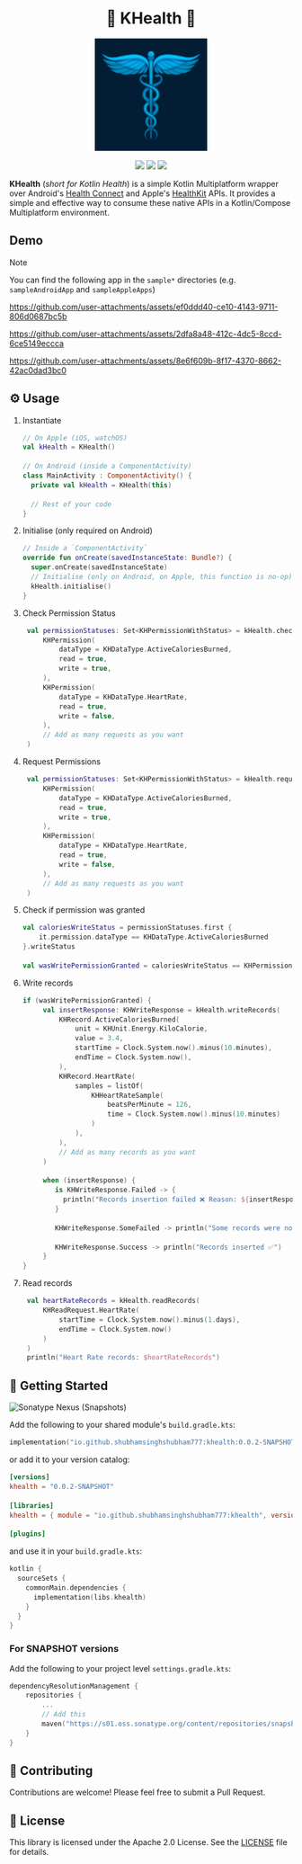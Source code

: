 <h1 align="center">🏥 KHealth 🏥</h1>

<p align="center">
    <img src="assets/logo.svg" width="200"  alt=""/>
</p>

<p align="center">
    <img src="http://img.shields.io/badge/-android-6EDB8D.svg?style=flat" />
    <img src="http://img.shields.io/badge/-ios-CDCDCD.svg?style=flat" />
    <img src="http://img.shields.io/badge/-watchos-C0C0C0.svg?style=flat" />
</p>

**KHealth** (_short for Kotlin Health_) is a simple Kotlin Multiplatform wrapper over Android's [Health Connect](https://developer.android.com/health-and-fitness/guides/health-connect) and Apple's [HealthKit](https://developer.apple.com/documentation/healthkit) APIs. It provides a simple and effective way to consume these native APIs in a Kotlin/Compose Multiplatform environment.

## Demo

> [!NOTE]  
> You can find the following app in the `sample*` directories (e.g. `sampleAndroidApp` and `sampleAppleApps`)

https://github.com/user-attachments/assets/ef0ddd40-ce10-4143-9711-806d0687bc5b

https://github.com/user-attachments/assets/2dfa8a48-412c-4dc5-8ccd-6ce5149eccca

https://github.com/user-attachments/assets/8e6f609b-8f17-4370-8662-42ac0dad3bc0

## ⚙️ Usage

1. Instantiate

    ```kotlin
    // On Apple (iOS, watchOS)
    val kHealth = KHealth()
    
    // On Android (inside a ComponentActivity)
    class MainActivity : ComponentActivity() {
      private val kHealth = KHealth(this)
    
      // Rest of your code
    }
    ```

2. Initialise (only required on Android)

    ```kotlin
    // Inside a `ComponentActivity`
    override fun onCreate(savedInstanceState: Bundle?) {
      super.onCreate(savedInstanceState)
      // Initialise (only on Android, on Apple, this function is no-op)
      kHealth.initialise()
    }
    ```
   
3. Check Permission Status

   ```kotlin
    val permissionStatuses: Set<KHPermissionWithStatus> = kHealth.checkPermissions(
        KHPermission(
            dataType = KHDataType.ActiveCaloriesBurned,
            read = true,
            write = true,
        ),
        KHPermission(
            dataType = KHDataType.HeartRate,
            read = true,
            write = false,
        ),
        // Add as many requests as you want
    )
   ```
   
4. Request Permissions

   ```kotlin
    val permissionStatuses: Set<KHPermissionWithStatus> = kHealth.requestPermissions(
        KHPermission(
            dataType = KHDataType.ActiveCaloriesBurned,
            read = true,
            write = true,
        ),
        KHPermission(
            dataType = KHDataType.HeartRate,
            read = true,
            write = false,
        ),
        // Add as many requests as you want
    )
   ```
   
5. Check if permission was granted

    ```kotlin
    val caloriesWriteStatus = permissionStatuses.first {
        it.permission.dataType == KHDataType.ActiveCaloriesBurned
    }.writeStatus

    val wasWritePermissionGranted = caloriesWriteStatus == KHPermissionStatus.Granted
    ```
   
6. Write records

   ```kotlin
   if (wasWritePermissionGranted) {
        val insertResponse: KHWriteResponse = kHealth.writeRecords(
            KHRecord.ActiveCaloriesBurned(
                unit = KHUnit.Energy.KiloCalorie,
                value = 3.4,
                startTime = Clock.System.now().minus(10.minutes),
                endTime = Clock.System.now(),
            ),
            KHRecord.HeartRate(
                samples = listOf(
                    KHHeartRateSample(
                        beatsPerMinute = 126,
                        time = Clock.System.now().minus(10.minutes)
                    )
                ),
            ),
            // Add as many records as you want
        )

        when (insertResponse) {
           is KHWriteResponse.Failed -> {
             println("Records insertion failed ❌ Reason: ${insertResponse.throwable}")
           }

           KHWriteResponse.SomeFailed -> println("Some records were not inserted ⚠️")

           KHWriteResponse.Success -> println("Records inserted ✅")
        }
   }
   ```
   
7. Read records
   ```kotlin
    val heartRateRecords = kHealth.readRecords(
        KHReadRequest.HeartRate(
            startTime = Clock.System.now().minus(1.days),
            endTime = Clock.System.now()
        )
    )
    println("Heart Rate records: $heartRateRecords")
   ```

## 🚀 Getting Started

![Sonatype Nexus (Snapshots)](https://img.shields.io/nexus/s/io.github.shubhamsinghshubham777/khealth?server=https%3A%2F%2Fs01.oss.sonatype.org&style=flat&label=Latest%20Version)

Add the following to your shared module's `build.gradle.kts`:
```kotlin
implementation("io.github.shubhamsinghshubham777:khealth:0.0.2-SNAPSHOT")
```

or add it to your version catalog:

```toml
[versions]
khealth = "0.0.2-SNAPSHOT"

[libraries]
khealth = { module = "io.github.shubhamsinghshubham777:khealth", version.ref = "khealth" }

[plugins]
```

and use it in your `build.gradle.kts`:

```kotlin
kotlin {
  sourceSets {
    commonMain.dependencies {
      implementation(libs.khealth)
    }
  }
}
```

### For SNAPSHOT versions
Add the following to your project level `settings.gradle.kts`:
```kotlin
dependencyResolutionManagement {
    repositories {
        ...
        // Add this
        maven("https://s01.oss.sonatype.org/content/repositories/snapshots/")
    }
}
```

## 🤝 Contributing

Contributions are welcome! Please feel free to submit a Pull Request.

## 📄 License

This library is licensed under the Apache 2.0 License. See the [LICENSE](LICENSE) file for details.
